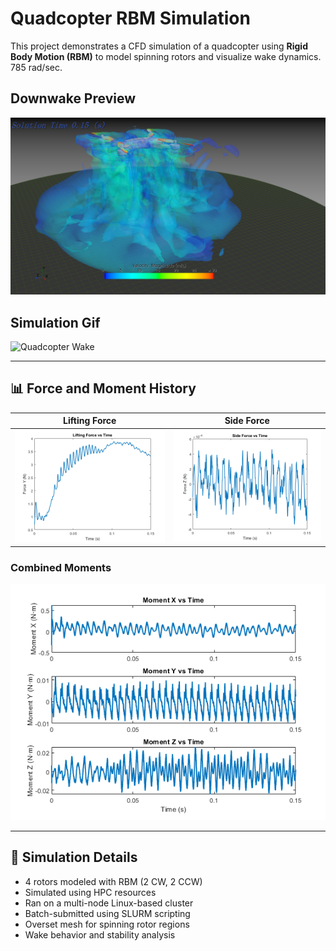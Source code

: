 # Quadcopter RBM Simulation

This project demonstrates a CFD simulation of a quadcopter using **Rigid Body Motion (RBM)** to model spinning rotors and visualize wake dynamics. 785 rad/sec.

## Downwake Preview

![Quadcopter View](QuadcopterI.png)


## Simulation Gif

![Quadcopter Wake](Quadcopter.gif)

---

## 📊 Force and Moment History

| Lifting Force       | Side Force         |
|---------------------|--------------------|
| ![Lifting Force](LiftingForce.png) | ![Side Force](SideForce.png) |

### Combined Moments

![Moments](Moments.png)

---

## 🧠 Simulation Details

- 4 rotors modeled with RBM (2 CW, 2 CCW)
- Simulated using HPC resources
- Ran on a multi-node Linux-based cluster
- Batch-submitted using SLURM scripting
- Overset mesh for spinning rotor regions
- Wake behavior and stability analysis
